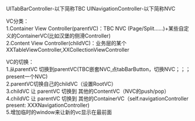UITabBarController-以下简称TBC
UINavigationController-以下简称NVC

VC分类：  
1.Container View Controller(parentVC)：TBC NVC (Page/Split……)+某些自定义的ContainerVC(比如汉堡的侧滑Controller)  
2.Content View Controller(childVC)：业务层的某个XXTableViewController,XXCollectionViewController  

VC的切换：  
1.从parentVC 切换到parentVC(TBC嵌套NVC,点tabBarButton，切换NVC；；；present一个NVC)  
2.parentVC切换自己的childVC（设置RootVC）   
3.childVC 让 parentVC 切换到 其他的ContentVC（NVC的push/pop）  
4.childVC 让 parentVC 切换到 其他的ContainerVC（self.navigationController present: XXXNavigationController)  
5.增加临时的window来让新的vc显示在最前面  
